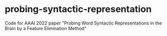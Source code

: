 # probing-syntactic-representation
Code for AAAI 2022 paper "Probing Word Syntactic Representations in the Brain by a Feature Elimination Method"

